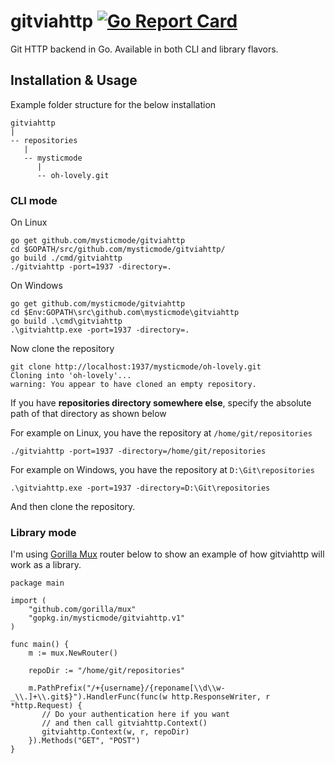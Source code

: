 # gitviahttp [![Go Report Card](https://goreportcard.com/badge/github.com/mysticmode/gitviahttp)](https://goreportcard.com/report/github.com/mysticmode/gitviahttp)
Git HTTP backend in Go. Available in both CLI and library flavors.

## Installation & Usage
Example folder structure for the below installation
```
gitviahttp
|
-- repositories
   |
   -- mysticmode
      |
      -- oh-lovely.git
```
### CLI mode
On Linux
```
go get github.com/mysticmode/gitviahttp
cd $GOPATH/src/github.com/mysticmode/gitviahttp/
go build ./cmd/gitviahttp
./gitviahttp -port=1937 -directory=.
```

On Windows
```
go get github.com/mysticmode/gitviahttp
cd $Env:GOPATH\src\github.com\mysticmode\gitviahttp
go build .\cmd\gitviahttp
.\gitviahttp.exe -port=1937 -directory=.
```

Now clone the repository
```
git clone http://localhost:1937/mysticmode/oh-lovely.git
Cloning into 'oh-lovely'...
warning: You appear to have cloned an empty repository.
```

If you have **repositories directory somewhere else**, specify the absolute path of that directory as shown below

For example on Linux, you have the repository at `/home/git/repositories`
```
./gitviahttp -port=1937 -directory=/home/git/repositories
```

For example on Windows, you have the repository at `D:\Git\repositories`
```
.\gitviahttp.exe -port=1937 -directory=D:\Git\repositories
```

And then clone the repository.

### Library mode
I'm using [Gorilla Mux](https://www.gorillatoolkit.org/pkg/mux) router below to show an example of how gitviahttp will work as a library.
```
package main

import (
    "github.com/gorilla/mux"
    "gopkg.in/mysticmode/gitviahttp.v1"
)

func main() {
    m := mux.NewRouter()
   
    repoDir := "/home/git/repositories"
   
    m.PathPrefix("/+{username}/{reponame[\\d\\w-_\\.]+\\.git$}").HandlerFunc(func(w http.ResponseWriter, r *http.Request) {
       // Do your authentication here if you want
       // and then call gitviahttp.Context()
       gitviahttp.Context(w, r, repoDir)
    }).Methods("GET", "POST")
}
```
